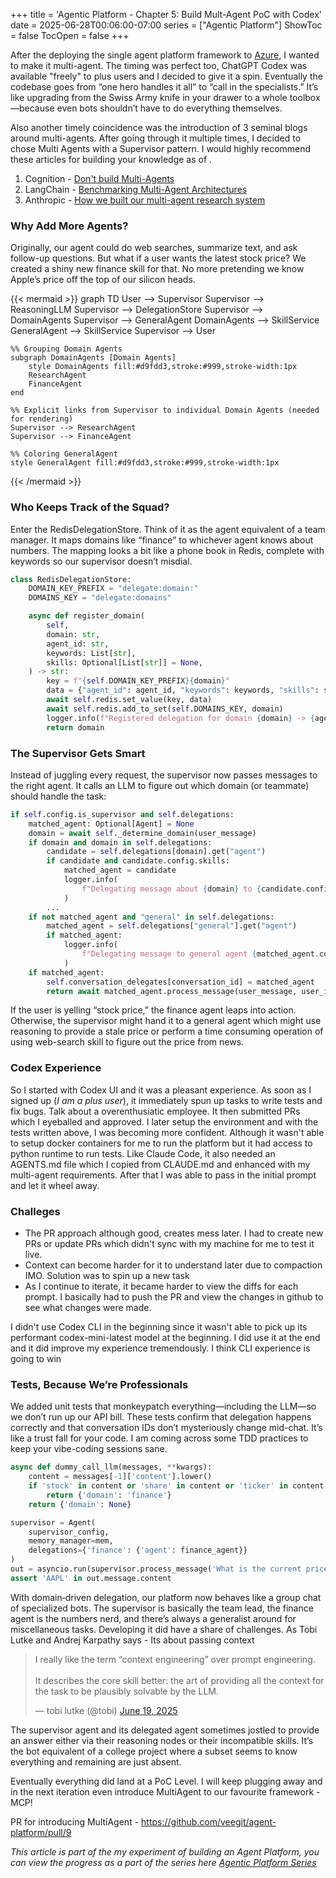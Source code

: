 +++
title = 'Agentic Platform - Chapter 5: Build Mult-Agent PoC with Codex'
date = 2025-06-28T00:06:00-07:00
series = ["Agentic Platform"]
ShowToc = false
TocOpen = false
+++

After the deploying the single agent platform framework to [Azure](/articles/playing-with-azure/), I wanted to make it multi-agent. The timing was perfect too, ChatGPT Codex was available "freely" to plus users and I decided to give it a spin. Eventually the codebase goes from “one hero handles it all” to “call in the specialists.” It’s like upgrading from the Swiss Army knife in your drawer to a whole toolbox—because even bots shouldn’t have to do everything themselves. 

Also another timely coincidence was the introduction of 3 seminal blogs around multi-agents. After going through it multiple times, I decided to chose Multi Agents with a Supervisor pattern. I would highly recommend these articles for building your knowledge as of <this blog post>.
1. Cognition - [Don't build Multi-Agents](https://cognition.ai/blog/dont-build-multi-agents)
2. LangChain - [Benchmarking Multi-Agent Architectures](https://blog.langchain.com/benchmarking-multi-agent-architectures/)
3. Anthropic - [How we built our multi-agent research system](https://www.anthropic.com/engineering/built-multi-agent-research-system)

### Why Add More Agents?
Originally, our agent could do web searches, summarize text, and ask follow-up questions. But what if a user wants the latest stock price? We created a shiny new finance skill for that. No more pretending we know Apple’s price off the top of our silicon heads.


{{< mermaid >}}
graph TD
    User --> Supervisor
    Supervisor --> ReasoningLLM
    Supervisor --> DelegationStore
    Supervisor --> DomainAgents
    Supervisor --> GeneralAgent
    DomainAgents --> SkillService
    GeneralAgent --> SkillService
    Supervisor --> User

    %% Grouping Domain Agents
    subgraph DomainAgents [Domain Agents]
        style DomainAgents fill:#d9fdd3,stroke:#999,stroke-width:1px
        ResearchAgent
        FinanceAgent
    end

    %% Explicit links from Supervisor to individual Domain Agents (needed for rendering)
    Supervisor --> ResearchAgent
    Supervisor --> FinanceAgent

    %% Coloring GeneralAgent
    style GeneralAgent fill:#d9fdd3,stroke:#999,stroke-width:1px
{{< /mermaid >}}

### Who Keeps Track of the Squad?
Enter the RedisDelegationStore. Think of it as the agent equivalent of a team manager. It maps domains like “finance” to whichever agent knows about numbers. The mapping looks a bit like a phone book in Redis, complete with keywords so our supervisor doesn’t misdial.
```python
class RedisDelegationStore:
    DOMAIN_KEY_PREFIX = "delegate:domain:"
    DOMAINS_KEY = "delegate:domains"

    async def register_domain(
        self,
        domain: str,
        agent_id: str,
        keywords: List[str],
        skills: Optional[List[str]] = None,
    ) -> str:
        key = f"{self.DOMAIN_KEY_PREFIX}{domain}"
        data = {"agent_id": agent_id, "keywords": keywords, "skills": skills or []}
        await self.redis.set_value(key, data)
        await self.redis.add_to_set(self.DOMAINS_KEY, domain)
        logger.info(f"Registered delegation for domain {domain} -> {agent_id}")
        return domain
```

### The Supervisor Gets Smart
Instead of juggling every request, the supervisor now passes messages to the right agent. It calls an LLM to figure out which domain (or teammate) should handle the task:

```python
if self.config.is_supervisor and self.delegations:
    matched_agent: Optional[Agent] = None
    domain = await self._determine_domain(user_message)
    if domain and domain in self.delegations:
        candidate = self.delegations[domain].get("agent")
        if candidate and candidate.config.skills:
            matched_agent = candidate
            logger.info(
                f"Delegating message about {domain} to {candidate.config.agent_id}"
            )
        ...
    if not matched_agent and "general" in self.delegations:
        matched_agent = self.delegations["general"].get("agent")
        if matched_agent:
            logger.info(
                f"Delegating message to general agent {matched_agent.config.agent_id}"
            )
    if matched_agent:
        self.conversation_delegates[conversation_id] = matched_agent
        return await matched_agent.process_message(user_message, user_id, conversation_id)
```
If the user is yelling “stock price,” the finance agent leaps into action. Otherwise, the supervisor might hand it to a general agent which might use reasoning to provide a stale price or perform a time consuming operation of using web-search skill to figure out the price from news.

### Codex Experience
 So I started with Codex UI and it was a pleasant experience. As soon as I signed up (_I am a plus user_), it immediately spun up tasks to write tests and fix bugs. Talk about a overenthusiatic employee. It then submitted PRs which I eyeballed and approved. I later setup the environment and with the tests written above, I was becoming more confident. Although it wasn't able to setup docker containers for me to run the platform but it had access to python runtime to run tests. Like Claude Code, it also needed an AGENTS.md file which I copied from CLAUDE.md and enhanced with my multi-agent requirements. After that I was able to pass in the initial prompt and let it wheel away. 

 ### Challeges
 * The PR approach although good, creates mess later. I had to create new PRs or update PRs which didn't sync with my machine for me to test it live.
 * Context can become harder for it to understand later due to compaction IMO. Solution was to spin up a new task
 * As I continue to iterate, it became harder to view the diffs for each prompt. I basically had to push the PR and view the changes in github to see what changes were made.


I didn't use Codex CLI in the beginning since it wasn't able to pick up its performant codex-mini-latest model at the beginning. I did use it at the end and it did improve my experience tremendously. I think CLI experience is going to win 

### Tests, Because We’re Professionals
We added unit tests that monkeypatch everything—including the LLM—so we don’t run up our API bill. These tests confirm that delegation happens correctly and that conversation IDs don’t mysteriously change mid-chat. It’s like a trust fall for your code. I am coming across some TDD practices to keep your vibe-coding sessions sane.
```python
async def dummy_call_llm(messages, **kwargs):
    content = messages[-1]['content'].lower()
    if 'stock' in content or 'share' in content or 'ticker' in content:
        return {'domain': 'finance'}
    return {'domain': None}

supervisor = Agent(
    supervisor_config,
    memory_manager=mem,
    delegations={'finance': {'agent': finance_agent}}
)
out = asyncio.run(supervisor.process_message('What is the current price of AAPL stock?', 'user1'))
assert 'AAPL' in out.message.content

```

With domain‑driven delegation, our platform now behaves like a group chat of specialized bots. The supervisor is basically the team lead, the finance agent is the numbers nerd, and there’s always a generalist around for miscellaneous tasks. Developing it did have a share of challenges. As Tobi Lutke and Andrej Karpathy says - Its about passing context

<blockquote class="twitter-tweet"><p lang="en" dir="ltr">I really like the term “context engineering” over prompt engineering. <br><br>It describes the core skill better: the art of providing all the context for the task to be plausibly solvable by the LLM.</p>&mdash; tobi lutke (@tobi) <a href="https://twitter.com/tobi/status/1935533422589399127?ref_src=twsrc%5Etfw">June 19, 2025</a></blockquote> <script async src="https://platform.twitter.com/widgets.js" charset="utf-8"></script>

The supervisor agent and its delegated agent sometimes jostled to provide an answer either via their reasoning nodes or their incompatible skills. It’s the bot equivalent of a college project where a subset seems to know everything and remaining are just absent.

Eventually everything did land at a PoC Level. I will keep plugging away and in the next iteration even introduce MultiAgent to our favourite framework -  MCP!

PR for introducing MultiAgent - https://github.com/veegit/agent-platform/pull/9

_This article is part of the my experiment of building an Agent Platform, you can view the progress as a part of the series here [Agentic Platform Series](/series/agentic-platform/)_